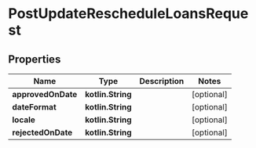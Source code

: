
# PostUpdateRescheduleLoansRequest

## Properties
| Name | Type | Description | Notes |
| ------------ | ------------- | ------------- | ------------- |
| **approvedOnDate** | **kotlin.String** |  |  [optional] |
| **dateFormat** | **kotlin.String** |  |  [optional] |
| **locale** | **kotlin.String** |  |  [optional] |
| **rejectedOnDate** | **kotlin.String** |  |  [optional] |



